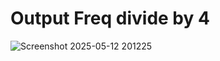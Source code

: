 # Output Freq divide by 4
![Screenshot 2025-05-12 201225](https://github.com/user-attachments/assets/b648cd9d-ee30-40e1-9aec-765c0534b895)
